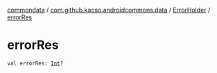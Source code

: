 [commondata](../../index.md) / [com.github.kacso.androidcommons.data](../index.md) / [ErrorHolder](index.md) / [errorRes](./error-res.md)

# errorRes

`val errorRes: `[`Int`](https://kotlinlang.org/api/latest/jvm/stdlib/kotlin/-int/index.html)`?`
